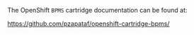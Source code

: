 The OpenShift `BPMS` cartridge documentation can be found at:

https://github.com/pzapataf/openshift-cartridge-bpms/
